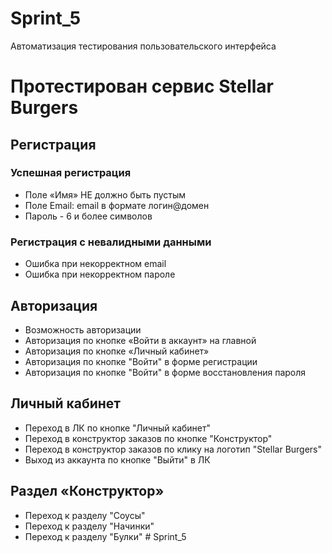 # Sprint_5
Автоматизация тестирования пользовательского интерфейса
# Протестирован сервис Stellar Burgers

## **Регистрация**

### Успешная регистрация

* Поле «Имя» НЕ должно быть пустым
* Поле Email: email в формате логин@домен
* Пароль - 6 и более символов

### Регистрация с невалидными данными

* Ошибка при некорректном email
* Ошибка при некорректном пароле

## Авторизация

* Возможность авторизации
* Авторизация по кнопке «Войти в аккаунт» на главной
* Авторизация по кнопке «Личный кабинет»
* Авторизация по кнопке "Войти" в форме регистрации
* Авторизация по кнопке "Войти" в форме восстановления пароля

## Личный кабинет

* Переход в ЛК по кнопке "Личный кабинет"
* Переход в конструктор заказов по кнопке "Конструктор"
* Переход в конструктор заказов по клику на логотип "Stellar Burgers"
* Выход из аккаунта по кнопке "Выйти" в ЛК

## Раздел «Конструктор»

* Переход к разделу "Соусы"
* Переход к разделу "Начинки"
* Переход к разделу "Булки"
#   S p r i n t _ 5  
 